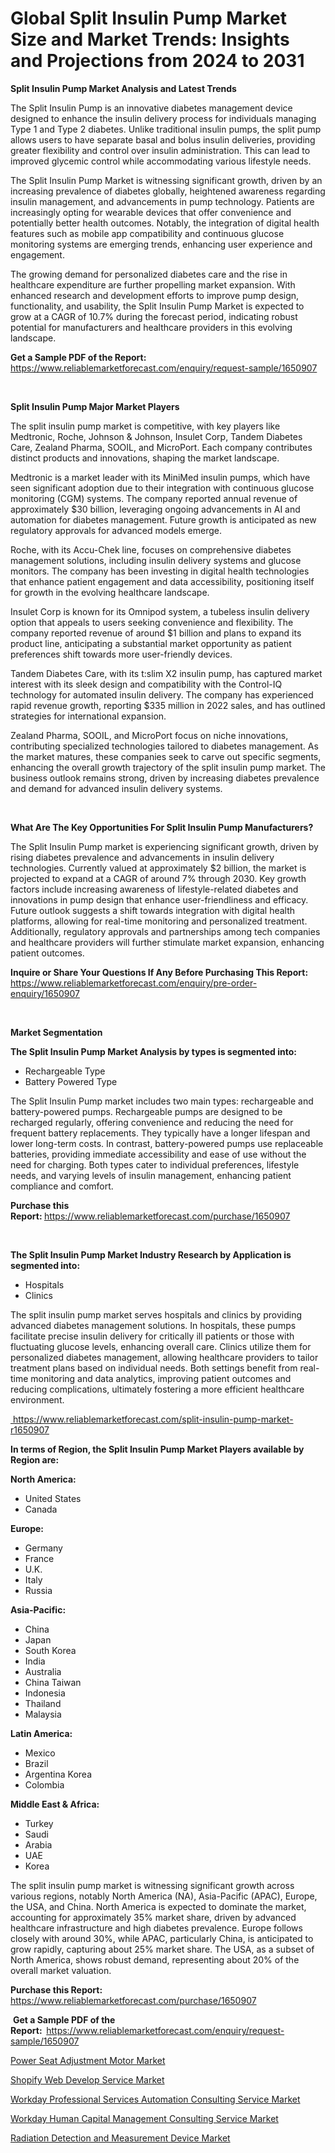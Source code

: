 <p><h1>Global Split Insulin Pump Market Size and Market Trends: Insights and Projections from 2024 to 2031</h1></p><p><strong>Split Insulin Pump Market Analysis and Latest Trends</strong></p>
<p><p>The Split Insulin Pump is an innovative diabetes management device designed to enhance the insulin delivery process for individuals managing Type 1 and Type 2 diabetes. Unlike traditional insulin pumps, the split pump allows users to have separate basal and bolus insulin deliveries, providing greater flexibility and control over insulin administration. This can lead to improved glycemic control while accommodating various lifestyle needs.</p><p>The Split Insulin Pump Market is witnessing significant growth, driven by an increasing prevalence of diabetes globally, heightened awareness regarding insulin management, and advancements in pump technology. Patients are increasingly opting for wearable devices that offer convenience and potentially better health outcomes. Notably, the integration of digital health features such as mobile app compatibility and continuous glucose monitoring systems are emerging trends, enhancing user experience and engagement.</p><p>The growing demand for personalized diabetes care and the rise in healthcare expenditure are further propelling market expansion. With enhanced research and development efforts to improve pump design, functionality, and usability, the Split Insulin Pump Market is expected to grow at a CAGR of 10.7% during the forecast period, indicating robust potential for manufacturers and healthcare providers in this evolving landscape.</p></p>
<p><strong>Get a Sample PDF of the Report:&nbsp;</strong> <a href="https://www.reliablemarketforecast.com/enquiry/request-sample/1650907?utm_campaign=1130&utm_medium=2&utm_source=Github&utm_content=ia&utm_term=08122024&utm_id=split-insulin-pump">https://www.reliablemarketforecast.com/enquiry/request-sample/1650907</a></p>
<p>&nbsp;</p>
<p><strong>Split Insulin Pump Major Market Players</strong></p>
<p><p>The split insulin pump market is competitive, with key players like Medtronic, Roche, Johnson & Johnson, Insulet Corp, Tandem Diabetes Care, Zealand Pharma, SOOIL, and MicroPort. Each company contributes distinct products and innovations, shaping the market landscape.</p><p>Medtronic is a market leader with its MiniMed insulin pumps, which have seen significant adoption due to their integration with continuous glucose monitoring (CGM) systems. The company reported annual revenue of approximately $30 billion, leveraging ongoing advancements in AI and automation for diabetes management. Future growth is anticipated as new regulatory approvals for advanced models emerge.</p><p>Roche, with its Accu-Chek line, focuses on comprehensive diabetes management solutions, including insulin delivery systems and glucose monitors. The company has been investing in digital health technologies that enhance patient engagement and data accessibility, positioning itself for growth in the evolving healthcare landscape.</p><p>Insulet Corp is known for its Omnipod system, a tubeless insulin delivery option that appeals to users seeking convenience and flexibility. The company reported revenue of around $1 billion and plans to expand its product line, anticipating a substantial market opportunity as patient preferences shift towards more user-friendly devices.</p><p>Tandem Diabetes Care, with its t:slim X2 insulin pump, has captured market interest with its sleek design and compatibility with the Control-IQ technology for automated insulin delivery. The company has experienced rapid revenue growth, reporting $335 million in 2022 sales, and has outlined strategies for international expansion.</p><p>Zealand Pharma, SOOIL, and MicroPort focus on niche innovations, contributing specialized technologies tailored to diabetes management. As the market matures, these companies seek to carve out specific segments, enhancing the overall growth trajectory of the split insulin pump market. The business outlook remains strong, driven by increasing diabetes prevalence and demand for advanced insulin delivery systems.</p></p>
<p>&nbsp;</p>
<p><strong>What Are The Key Opportunities For Split Insulin Pump Manufacturers?</strong></p>
<p><p>The Split Insulin Pump market is experiencing significant growth, driven by rising diabetes prevalence and advancements in insulin delivery technologies. Currently valued at approximately $2 billion, the market is projected to expand at a CAGR of around 7% through 2030. Key growth factors include increasing awareness of lifestyle-related diabetes and innovations in pump design that enhance user-friendliness and efficacy. Future outlook suggests a shift towards integration with digital health platforms, allowing for real-time monitoring and personalized treatment. Additionally, regulatory approvals and partnerships among tech companies and healthcare providers will further stimulate market expansion, enhancing patient outcomes.</p></p>
<p><strong>Inquire or Share Your Questions If Any Before Purchasing This Report:</strong> <a href="https://www.reliablemarketforecast.com/enquiry/pre-order-enquiry/1650907?utm_campaign=1130&utm_medium=2&utm_source=Github&utm_content=ia&utm_term=08122024&utm_id=split-insulin-pump">https://www.reliablemarketforecast.com/enquiry/pre-order-enquiry/1650907</a></p>
<p>&nbsp;</p>
<p><strong>Market Segmentation</strong></p>
<p><strong>The Split Insulin Pump Market Analysis by types is segmented into:</strong></p>
<p><ul><li>Rechargeable Type</li><li>Battery Powered Type</li></ul></p>
<p><p>The Split Insulin Pump market includes two main types: rechargeable and battery-powered pumps. Rechargeable pumps are designed to be recharged regularly, offering convenience and reducing the need for frequent battery replacements. They typically have a longer lifespan and lower long-term costs. In contrast, battery-powered pumps use replaceable batteries, providing immediate accessibility and ease of use without the need for charging. Both types cater to individual preferences, lifestyle needs, and varying levels of insulin management, enhancing patient compliance and comfort.</p></p>
<p><strong>Purchase this Report:&nbsp;</strong><a href="https://www.reliablemarketforecast.com/purchase/1650907?utm_campaign=1130&utm_medium=2&utm_source=Github&utm_content=ia&utm_term=08122024&utm_id=split-insulin-pump">https://www.reliablemarketforecast.com/purchase/1650907</a></p>
<p>&nbsp;</p>
<p><strong>The Split Insulin Pump Market Industry Research by Application is segmented into:</strong></p>
<p><ul><li>Hospitals</li><li>Clinics</li></ul></p>
<p><p>The split insulin pump market serves hospitals and clinics by providing advanced diabetes management solutions. In hospitals, these pumps facilitate precise insulin delivery for critically ill patients or those with fluctuating glucose levels, enhancing overall care. Clinics utilize them for personalized diabetes management, allowing healthcare providers to tailor treatment plans based on individual needs. Both settings benefit from real-time monitoring and data analytics, improving patient outcomes and reducing complications, ultimately fostering a more efficient healthcare environment.</p></p>
<p><a href="https://www.reliablemarketforecast.com/split-insulin-pump-market-r1650907?utm_campaign=1130&utm_medium=2&utm_source=Github&utm_content=ia&utm_term=08122024&utm_id=split-insulin-pump">&nbsp;https://www.reliablemarketforecast.com/split-insulin-pump-market-r1650907</a></p>
<p><strong>In terms of Region, the Split Insulin Pump Market Players available by Region are:</strong></p>
<p>
    <p> <strong> North America: </strong>
        <ul>
            <li>United States</li>
            <li>Canada</li>
        </ul>
        </p> 
    <p> <strong> Europe: </strong>
        <ul>
            <li>Germany</li>
            <li>France</li>
            <li>U.K.</li>
            <li>Italy</li>
            <li>Russia</li>
        </ul>
        </p> 
    <p> <strong> Asia-Pacific: </strong>
        <ul>
            <li>China</li>
            <li>Japan</li>
            <li>South Korea</li>
            <li>India</li>
            <li>Australia</li>
            <li>China Taiwan</li>
            <li>Indonesia</li>
            <li>Thailand</li>
            <li>Malaysia</li>
        </ul>
        </p> 
    <p> <strong> Latin America: </strong>
        <ul>
            <li>Mexico</li>
            <li>Brazil</li>
            <li>Argentina Korea</li>
            <li>Colombia</li>
        </ul>
        </p> 
    <p> <strong> Middle East & Africa: </strong>
        <ul>
            <li>Turkey</li>
            <li>Saudi</li>
            <li>Arabia</li>
            <li>UAE</li>
            <li>Korea</li>
        </ul>
    </p>
    </p>
<p><p>The split insulin pump market is witnessing significant growth across various regions, notably North America (NA), Asia-Pacific (APAC), Europe, the USA, and China. North America is expected to dominate the market, accounting for approximately 35% market share, driven by advanced healthcare infrastructure and high diabetes prevalence. Europe follows closely with around 30%, while APAC, particularly China, is anticipated to grow rapidly, capturing about 25% market share. The USA, as a subset of North America, shows robust demand, representing about 20% of the overall market valuation.</p></p>
<p><strong>Purchase this Report: </strong><a href="https://www.reliablemarketforecast.com/purchase/1650907?utm_campaign=1130&utm_medium=2&utm_source=Github&utm_content=ia&utm_term=08122024&utm_id=split-insulin-pump">https://www.reliablemarketforecast.com/purchase/1650907</a></p>
<p>&nbsp;<strong>Get a Sample PDF of the Report:&nbsp;&nbsp;</strong><a href="https://www.reliablemarketforecast.com/enquiry/request-sample/1650907?utm_campaign=1130&utm_medium=2&utm_source=Github&utm_content=ia&utm_term=08122024&utm_id=split-insulin-pump">https://www.reliablemarketforecast.com/enquiry/request-sample/1650907</a></p>
<p><strong></strong></p>
<p><p><a href="https://github.com/RickHolmes3/Market-Research-Report-List-7/blob/main/power-seat-adjustment-motor-market.md?utm_campaign=1130&utm_medium=2&utm_source=Github&utm_content=ia&utm_term=08122024&utm_id=split-insulin-pump">Power Seat Adjustment Motor Market</a></p><p><a href="https://www.linkedin.com/pulse/exploring-growth-potential-shopify-web-develop-service-market-key-5oa2f?utm_campaign=1130&utm_medium=2&utm_source=Github&utm_content=ia&utm_term=08122024&utm_id=split-insulin-pump">Shopify Web Develop Service Market</a></p><p><a href="https://www.linkedin.com/pulse/futur-trend-quest-sl8ue?utm_campaign=1130&utm_medium=2&utm_source=Github&utm_content=ia&utm_term=08122024&utm_id=split-insulin-pump">Workday Professional Services Automation Consulting Service Market</a></p><p><a href="https://www.linkedin.com/pulse/workday-human-capital-management-consulting-service-market-size-l78uf?utm_campaign=1130&utm_medium=2&utm_source=Github&utm_content=ia&utm_term=08122024&utm_id=split-insulin-pump">Workday Human Capital Management Consulting Service Market</a></p><p><a href="https://www.linkedin.com/pulse/futur-trend-quest-sl8ue?utm_campaign=1130&utm_medium=2&utm_source=Github&utm_content=ia&utm_term=08122024&utm_id=split-insulin-pump">Radiation Detection and Measurement Device Market</a></p></p>